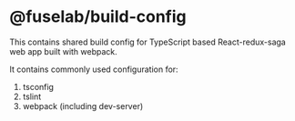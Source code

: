 # @fuselab/build-config

This contains shared build config for TypeScript based React-redux-saga web app built with webpack.

It contains commonly used configuration for:

1. tsconfig
1. tslint
1. webpack (including dev-server)
